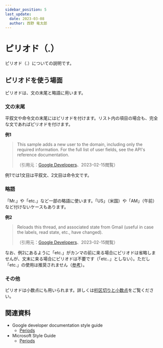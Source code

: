 ```yaml
---
sidebar_position: 5
last_update:
  date: 2023-03-08
  author: 西野 竜太郎
---
```


# ピリオド（.）

ピリオド（.）についての説明です。

## ピリオドを使う場面

ピリオドは、文の末尾と略語に用います。

### 文の末尾

平叙文や命令文の末尾にはピリオドを付けます。リスト内の項目の場合も、完全な文であればピリオドを付けます。

**例1**

> This sample adds a new user to the domain, including only the required information. For the full list of user fields, see the API's reference documentation.
>
> （引用元：[Google Developers](https://developers.google.com/apps-script/advanced/admin-sdk-directory)、2023-02-15閲覧）

例1では1文目は平叙文、2文目は命令文です。

### 略語

「Mr.」や「etc.」など一部の略語に使います。「US」（米国）や「AM」（午前）など付けないケースもあります。

**例2**

> Reloads this thread, and associated state from Gmail (useful in case the labels, read state, etc., have changed).
>
> （引用元：[Google Developers](https://developers.google.com/apps-script/reference/gmail/gmail-thread)、2023-02-15閲覧）

なお、例2にあるように「etc.」がカンマの前に来る場合にピリオドは省略しませんが、文末に来る場合にピリオドは不要です（「etc..」としない）。ただし「etc.」の使用は推奨されません（[参考](../word-list.md#etc)）。

### その他

ピリオドは小数点にも用いられます。詳しくは[桁区切りと小数点](../standard-information/numbers.md#桁区切りと小数点)をご覧ください。

## 関連資料

- Google developer documentation style guide
    - [Periods](https://developers.google.com/style/periods)
- Microsoft Style Guide
    - [Periods](https://learn.microsoft.com/en-us/style-guide/punctuation/periods)